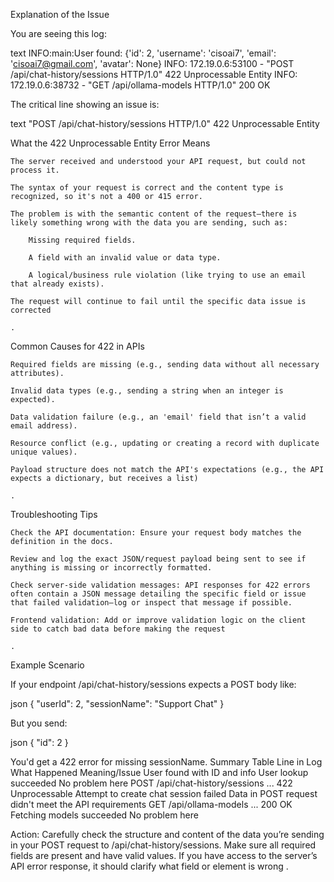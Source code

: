 Explanation of the Issue

You are seeing this log:

text
INFO:main:User found: {'id': 2, 'username': 'cisoai7', 'email': 'cisoai7@gmail.com', 'avatar': None}
INFO:     172.19.0.6:53100 - "POST /api/chat-history/sessions HTTP/1.0" 422 Unprocessable Entity
INFO:     172.19.0.6:38732 - "GET /api/ollama-models HTTP/1.0" 200 OK

The critical line showing an issue is:

text
"POST /api/chat-history/sessions HTTP/1.0" 422 Unprocessable Entity

What the 422 Unprocessable Entity Error Means

    The server received and understood your API request, but could not process it.

    The syntax of your request is correct and the content type is recognized, so it's not a 400 or 415 error.

    The problem is with the semantic content of the request—there is likely something wrong with the data you are sending, such as:

        Missing required fields.

        A field with an invalid value or data type.

        A logical/business rule violation (like trying to use an email that already exists).

    The request will continue to fail until the specific data issue is corrected

    .

Common Causes for 422 in APIs

    Required fields are missing (e.g., sending data without all necessary attributes).

    Invalid data types (e.g., sending a string when an integer is expected).

    Data validation failure (e.g., an 'email' field that isn’t a valid email address).

    Resource conflict (e.g., updating or creating a record with duplicate unique values).

    Payload structure does not match the API's expectations (e.g., the API expects a dictionary, but receives a list)

    .

Troubleshooting Tips

    Check the API documentation: Ensure your request body matches the definition in the docs.

    Review and log the exact JSON/request payload being sent to see if anything is missing or incorrectly formatted.

    Check server-side validation messages: API responses for 422 errors often contain a JSON message detailing the specific field or issue that failed validation—log or inspect that message if possible.

    Frontend validation: Add or improve validation logic on the client side to catch bad data before making the request

    .

Example Scenario

If your endpoint /api/chat-history/sessions expects a POST body like:

json
{
  "userId": 2,
  "sessionName": "Support Chat"
}

But you send:

json
{
  "id": 2
}

You'd get a 422 error for missing sessionName.
Summary Table
Line in Log	What Happened	Meaning/Issue
User found with ID and info	User lookup succeeded	No problem here
POST /api/chat-history/sessions ... 422 Unprocessable	Attempt to create chat session failed	Data in POST request didn't meet the API requirements
GET /api/ollama-models ... 200 OK	Fetching models succeeded	No problem here

Action: Carefully check the structure and content of the data you’re sending in your POST request to /api/chat-history/sessions. Make sure all required fields are present and have valid values. If you have access to the server’s API error response, it should clarify what field or element is wrong
.

